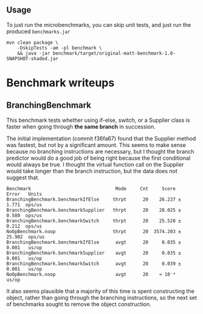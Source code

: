 ## Usage

To just run the microbenchmarks, you can skip unit tests, and just run the produced `benchmarks.jar`

```shell
mvn clean package \
    -DskipTests -am -pl benchmark \
    && java -jar benchmark/target/original-matt-benchmark-1.0-SNAPSHOT-shaded.jar
```

# Benchmark writeups

## BranchingBenchmark

This benchmark tests whether using if-else, switch, or a Supplier class is faster when
going through **the same branch** in succession.

The initial implementation (commit f36fa67) found that the Supplier method was fastest, but not by
a significant amount.  This seems to make sense because no branching instructions are necessary,
but I thought the branch predictor would do a good job of being right because the first conditional
would always be true.  I thought the virtual function call on the Supplier would take longer than the
branch instruction, but the data does not suggest that.

```
Benchmark                               Mode     Cnt     Score    Error   Units
BranchingBenchmark.benchmarkIfElse     thrpt      20    26.237 ±  1.771  ops/us
BranchingBenchmark.benchmarkSupplier   thrpt      20    28.025 ±  0.580  ops/us
BranchingBenchmark.benchmarkSwitch     thrpt      20    25.528 ±  0.212  ops/us
NoOpBenchmark.noop                     thrpt      20  3574.203 ± 25.902  ops/us
BranchingBenchmark.benchmarkIfElse      avgt      20     0.035 ±  0.001   us/op
BranchingBenchmark.benchmarkSupplier    avgt      20     0.035 ±  0.001   us/op
BranchingBenchmark.benchmarkSwitch      avgt      20     0.039 ±  0.001   us/op
NoOpBenchmark.noop                      avgt      20    ≈ 10⁻⁴            us/op
```

It also seems plausible that a majority of this time is spent constructing the object, rather than
going through the branching instructions, so the next set of benchmarks sought to remove the object construction.

